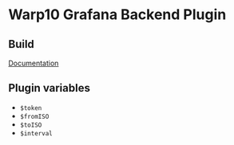 # Warp10 Grafana Backend Plugin

## Build 

[Documentation](https://grafana.com/tutorials/build-a-data-source-backend-plugin/)

## Plugin variables

- `$token`
- `$fromISO`
- `$toISO`
- `$interval`
